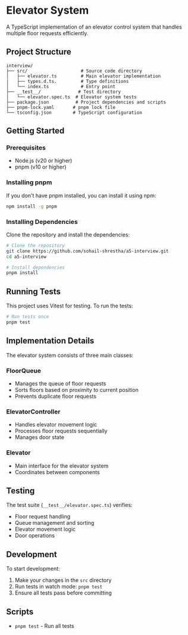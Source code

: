 # Elevator System

A TypeScript implementation of an elevator control system that handles multiple floor requests efficiently.

## Project Structure

```plaintext
interview/
├── src/                    # Source code directory
│   ├── elevator.ts         # Main elevator implementation
|   ├── types.d.ts.         # Type definitions       
│   └── index.ts            # Entry point    
├── __test__/              # Test directory
│   └── elevator.spec.ts  # Elevator system tests
├── package.json          # Project dependencies and scripts
├── pnpm-lock.yaml       # pnpm lock file
└── tsconfig.json        # TypeScript configuration
```

## Getting Started

### Prerequisites

- Node.js (v20 or higher)
- pnpm (v10 or higher)

### Installing pnpm

If you don't have pnpm installed, you can install it using npm:

```bash
npm install -g pnpm
```

### Installing Dependencies

Clone the repository and install the dependencies:

```bash
# Clone the repository
git clone https://github.com/sohail-shrestha/a5-interview.git
cd a5-interview

# Install dependencies
pnpm install
```

## Running Tests

This project uses Vitest for testing. To run the tests:

```bash
# Run tests once
pnpm test

```

## Implementation Details

The elevator system consists of three main classes:

### FloorQueue

- Manages the queue of floor requests
- Sorts floors based on proximity to current position
- Prevents duplicate floor requests

### ElevatorController

- Handles elevator movement logic
- Processes floor requests sequentially
- Manages door state

### Elevator

- Main interface for the elevator system
- Coordinates between components

## Testing

The test suite (`__test__/elevator.spec.ts`) verifies:

- Floor request handling
- Queue management and sorting
- Elevator movement logic
- Door operations

## Development

To start development:

1. Make your changes in the `src` directory
2. Run tests in watch mode: `pnpm test`
3. Ensure all tests pass before committing

## Scripts

- `pnpm test` - Run all tests
